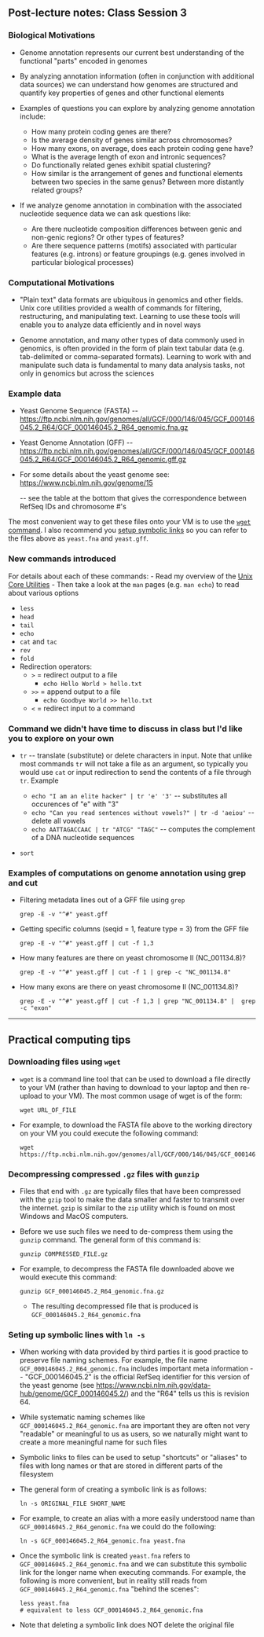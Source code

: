 ## Post-lecture notes: Class Session 3

### Biological Motivations

- Genome annotation represents our current best understanding of the functional "parts" encoded in genomes

- By analyzing annotation information (often in conjunction with additional data sources) we can understand how genomes are structured and quantify key properties of genes and other functional elements

- Examples of questions you can explore by analyzing genome annotation include:

    - How many protein coding genes are there?
    - Is the average density of genes similar across chromosomes?
    - How many exons, on average, does each protein coding gene have?
    - What is the average length of exon and intronic sequences?
    - Do functionally related genes exhibit spatial clustering?
    - How similar is the arrangement of genes and functional elements between two species in the same genus? Between more distantly related groups?

- If we analyze genome annotation in combination with the associated nucleotide sequence data we can ask questions like:

    - Are there nucleotide composition differences between genic and non-genic regions? Or other types of features?
    - Are there sequence patterns (motifs) associated with particular features (e.g. introns) or feature groupings (e.g. genes involved in particular biological processes)


### Computational Motivations

- "Plain text" data formats are ubiquitous in genomics and other fields. Unix core utilities provided a wealth of commands for filtering, restructuring, and manipulating text. Learning to use these tools will enable you to analyze data efficiently and in novel ways

- Genome annotation, and many other types of data commonly used in genomics, is often provided in the form of plain text tabular data (e.g. tab-delimited or comma-separated formats). Learning to work with and manipulate such data is fundamental to many data analysis tasks, not only in genomics but across the sciences


### Example data

- Yeast Genome Sequence (FASTA) -- https://ftp.ncbi.nlm.nih.gov/genomes/all/GCF/000/146/045/GCF_000146045.2_R64/GCF_000146045.2_R64_genomic.fna.gz
- Yeast Genome Annotation (GFF) -- https://ftp.ncbi.nlm.nih.gov/genomes/all/GCF/000/146/045/GCF_000146045.2_R64/GCF_000146045.2_R64_genomic.gff.gz

- For some details about the yeast genome see: https://www.ncbi.nlm.nih.gov/genome/15

    -- see the table at the bottom that gives the correspondence between RefSeq IDs and chromosome #'s

The most convenient way to get these files onto your VM is to use the [`wget` command](#downloading-files-using-wget). I also recommend you [setup symbolic links](#seting-up-symbolic-lines-with-ln--s) so you can refer to the files above as `yeast.fna` and `yeast.gff`.



### New commands introduced

For details about each of these commands:
    - Read my overview of the [Unix Core Utilities](https://github.com/bio208fs-class/Bio208_Fall2022/blob/main/workbook/unix-coreutils.md)
    - Then take a look at the `man` pages (e.g. `man echo`) to read about various options 

* `less`
* `head` 
* `tail`
* `echo`
* `cat` and `tac`
* `rev`
* `fold`
* Redirection operators: 
    - `>` = redirect output to a file
        - `echo Hello World > hello.txt`
    - `>>` = append output to a file 
        - `echo Goodbye World >> hello.txt`
    - `<` = redirect input to a command


### Command we didn't have time to discuss in class but I'd like you to explore on your own

* `tr` --  translate (substitute) or delete characters in input. Note that unlike most commands `tr` will not take a file as an argument, so typically you would use `cat` or input redirection to send the contents of a file through `tr`. Example

    - `echo "I am an elite hacker" | tr 'e' '3'` -- substitutes all occurences of "e" with "3"
    - `echo "Can you read sentences without vowels?" | tr -d 'aeiou'` -- delete all vowels
    - `echo AATTAGACCAAC | tr "ATCG" "TAGC"` -- computes the complement of a DNA nucleotide sequences

- `sort` 


### Examples of computations on genome annotation using grep and cut

* Filtering metadata lines out of a GFF file using `grep`

    ```
    grep -E -v "^#" yeast.gff
    ```

* Getting specific columns (seqid = 1, feature type = 3) from the GFF file

    ```
    grep -E -v "^#" yeast.gff | cut -f 1,3
    ```

*  How many features are there on yeast chromosome II (NC_001134.8)?

    ```
    grep -E -v "^#" yeast.gff | cut -f 1 | grep -c "NC_001134.8" 
    ```

*  How many exons are there on yeast chromosome II (NC_001134.8)?

    ```
    grep -E -v "^#" yeast.gff | cut -f 1,3 | grep "NC_001134.8" |  grep -c "exon" 
    ```


-----

## Practical computing tips

### Downloading files using `wget`

- `wget` is a command line tool that can be used to download a file directly to your VM (rather than having to download to your laptop and then re-upload to your VM). The most common usage of wget is of the form:

    ```
    wget URL_OF_FILE
    ```

- For example, to download the FASTA file above to the working directory on your VM you could execute the following command:

    ```
    wget https://ftp.ncbi.nlm.nih.gov/genomes/all/GCF/000/146/045/GCF_000146045.2_R64/GCF_000146045.2_R64_genomic.fna.gz
    ```

### Decompressing compressed `.gz` files with `gunzip`

- Files that end with `.gz` are typically files that have been compressed with the `gzip` tool to make the data smaller and faster to transmit over the internet. `gzip` is similar to the `zip` utility which is found on most Windows and MacOS computers.

- Before we use such files we need to de-compress them using the `gunzip` command. The general form of this command is:

    ```
    gunzip COMPRESSED_FILE.gz
    ```

- For example, to decompress the FASTA file downloaded above we would execute this command:

    ```
    gunzip GCF_000146045.2_R64_genomic.fna.gz
    ```

    - The resulting decompressed file that is produced is `GCF_000146045.2_R64_genomic.fna`



### Seting up symbolic lines with `ln -s`

- When working with data provided by third parties it is good practice to preserve file naming schemes.  For example, the file name `GCF_000146045.2_R64_genomic.fna` includes important meta information -- "GCF_000146045.2" is the official RefSeq identifier for this version of the yeast genome (see https://www.ncbi.nlm.nih.gov/data-hub/genome/GCF_000146045.2/) and the "R64" tells us this is revision 64. 

- While systematic naming schemes like `GCF_000146045.2_R64_genomic.fna` are important they are often not very "readable" or meaningful to us as users, so we naturally might want to create a more meaningful name for such files

- Symbolic links to files can be used to setup "shortcuts" or "aliases" to files with long names or that are stored in different parts of the filesystem

- The general form of creating a symbolic link is as follows:

    ```
    ln -s ORIGINAL_FILE SHORT_NAME
    ```

- For example, to create an alias with a more easily understood name than `GCF_000146045.2_R64_genomic.fna` we could do the following:

    ```
    ln -s GCF_000146045.2_R64_genomic.fna yeast.fna
    ```

- Once the symbolic link is created `yeast.fna` refers to `GCF_000146045.2_R64_genomic.fna` and we can substitute this symbolic link for the longer name when executing commands. For example, the following is more convenient, but in reality still reads from `GCF_000146045.2_R64_genomic.fna` "behind the scenes":

    ```
    less yeast.fna  
    # equivalent to less GCF_000146045.2_R64_genomic.fna
    ```

- Note that deleting a symbolic link does NOT delete the original file

